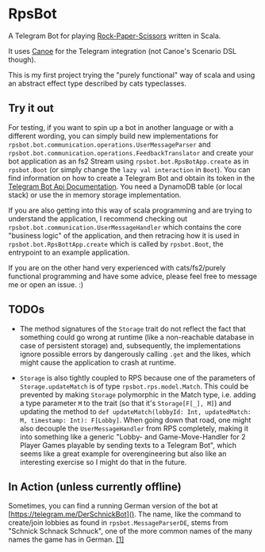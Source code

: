 # RpsBot

A Telegram Bot for playing [Rock-Paper-Scissors](https://en.wikipedia.org/wiki/Rock–paper–scissors) written in Scala.
 
It uses [Canoe](https://github.com/augustjune/canoe) for the Telegram integration (not Canoe's Scenario DSL though). 

This is my first project trying the "purely functional" way of scala and using an abstract effect type described by cats typeclasses.

## Try it out

For testing, if you want to spin up a bot in another language or with a different wording, you can simply build new implementations for `rpsbot.bot.communication.operations.UserMessageParser` and `rpsbot.bot.communication.operations.FeedbackTranslator` and create your bot application as an fs2 Stream using `rpsbot.bot.RpsBotApp.create` as in `rpsbot.Boot` (or simply change the `lazy val interaction` in `Boot`). You can find information on how to create a Telegram Bot and obtain its token in the [Telegram Bot Api Documentation](https://core.telegram.org/bots#3-how-do-i-create-a-bot). You need a DynamoDB table (or local stack) or use the in memory storage implementation.

If you are also getting into this way of scala programming and are trying to understand the application, I recommend checking out `rpsbot.bot.communication.UserMessageHandler` which contains the core "business logic" of the application, and then retracing how it is used in `rpsbot.bot.RpsBottApp.create` which is called by `rpsbot.Boot`, the entrypoint to an example application.

If you are on the other hand very experienced with cats/fs2/purely functional programming and have some advice, please feel free to message me or open an issue. :)

## TODOs 

* The method signatures of the `Storage` trait do not reflect the fact that something could go wrong at runtime (like a non-reachable database in case of persistent storage) and, subsequently, the implementations ignore possible errors by dangerously calling `.get` and the likes, which might cause the application to crash at runtime.

* `Storage` is also tightly coupled to RPS because one of the parameters of `Storage.updateMatch` is of type `rpsbot.rps.model.Match`. This could be prevented by making `Storage` polymorphic in the Match type, i.e. adding a type parameter `M` to the trait (so that it's `Storage[F[_], M]`) and updating the method to `def updateMatch(lobbyId: Int, updatedMatch: M, timestamp: Int): F[Lobby]`. When going down that road, one might also decouple the `UserMessageHandler` from RPS completely, making it into something like a generic "Lobby- and Game-Move-Handler for 2 Player Games playable by sending texts to a Telegram Bot", which seems like a great example for overengineering but also like an interesting exercise so I might do that in the future.

## In Action (unless currently offline)

Sometimes, you can find a running German version of the bot at [https://telegram.me/DerSchnickBot](). The name, like the command to create/join lobbies as found in `rpsbot.MessageParserDE`, stems from "Schnick Schnack Schnuck", one of the more common names of the many names the game has in German. [[1]](https://de.wikipedia.org/wiki/Schere,_Stein,_Papier)   
